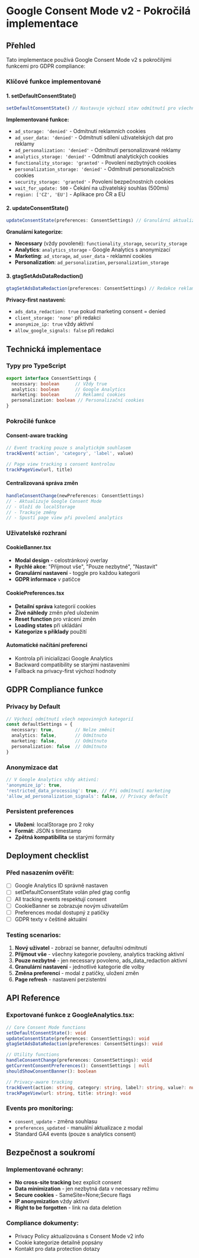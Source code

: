 # Google Consent Mode v2 - Pokročilá implementace

## Přehled
Tato implementace používá Google Consent Mode v2 s pokročilými funkcemi pro GDPR compliance:

### Klíčové funkce implementované

#### 1. setDefaultConsentState()
```typescript
setDefaultConsentState() // Nastavuje výchozí stav odmítnutí pro všechny kategorie
```

**Implementované funkce:**
- `ad_storage: 'denied'` - Odmítnutí reklamních cookies
- `ad_user_data: 'denied'` - Odmítnutí sdílení uživatelských dat pro reklamy  
- `ad_personalization: 'denied'` - Odmítnutí personalizované reklamy
- `analytics_storage: 'denied'` - Odmítnutí analytických cookies
- `functionality_storage: 'granted'` - Povolení nezbytných cookies
- `personalization_storage: 'denied'` - Odmítnutí personalizačních cookies
- `security_storage: 'granted'` - Povolení bezpečnostních cookies
- `wait_for_update: 500` - Čekání na uživatelský souhlas (500ms)
- `region: ['CZ', 'EU']` - Aplikace pro ČR a EU

#### 2. updateConsentState()
```typescript
updateConsentState(preferences: ConsentSettings) // Granulární aktualizace souhlasu
```

**Granulární kategorize:**
- **Necessary** (vždy povolené): `functionality_storage`, `security_storage`
- **Analytics**: `analytics_storage` - Google Analytics s anonymizací
- **Marketing**: `ad_storage`, `ad_user_data` - reklamní cookies
- **Personalization**: `ad_personalization`, `personalization_storage`

#### 3. gtagSetAdsDataRedaction()
```typescript
gtagSetAdsDataRedaction(preferences: ConsentSettings) // Redakce reklamních dat
```

**Privacy-first nastavení:**
- `ads_data_redaction: true` pokud marketing consent = denied
- `client_storage: 'none'` při redakci
- `anonymize_ip: true` vždy aktivní  
- `allow_google_signals: false` při redakci

## Technická implementace

### Typy pro TypeScript
```typescript
export interface ConsentSettings {
  necessary: boolean      // Vždy true
  analytics: boolean      // Google Analytics
  marketing: boolean      // Reklamní cookies
  personalization: boolean // Personalizační cookies
}
```

### Pokročilé funkce

#### Consent-aware tracking
```typescript
// Event tracking pouze s analytickým souhlasem
trackEvent('action', 'category', 'label', value)

// Page view tracking s consent kontrolou
trackPageView(url, title)
```

#### Centralizovaná správa změn
```typescript
handleConsentChange(newPreferences: ConsentSettings)
// - Aktualizuje Google Consent Mode
// - Uloží do localStorage
// - Trackuje změny
// - Spustí page view při povolení analytics
```

### Uživatelské rozhraní

#### CookieBanner.tsx
- **Modal design** - celostránkový overlay
- **Rychlé akce**: "Přijmout vše", "Pouze nezbytné", "Nastavit"
- **Granulární nastavení** - toggle pro každou kategorii
- **GDPR informace** v patičce

#### CookiePreferences.tsx  
- **Detailní správa** kategorií cookies
- **Živé náhledy** změn před uložením
- **Reset function** pro vrácení změn
- **Loading states** při ukládání
- **Kategorize s příklady** použití

#### Automatické načítání preferencí
- Kontrola při inicializaci Google Analytics
- Backward compatibility se starými nastaveními
- Fallback na privacy-first výchozí hodnoty

## GDPR Compliance funkce

### Privacy by Default
```typescript
// Výchozí odmítnutí všech nepovinných kategorií
const defaultSettings = {
  necessary: true,        // Nelze změnit
  analytics: false,       // Odmítnuto
  marketing: false,       // Odmítnuto  
  personalization: false  // Odmítnuto
}
```

### Anonymizace dat
```typescript
// V Google Analytics vždy aktivní:
'anonymize_ip': true,
'restricted_data_processing': true, // Při odmítnutí marketing
'allow_ad_personalization_signals': false, // Privacy default
```

### Persistent preferences
- **Uložení**: localStorage pro 2 roky
- **Formát**: JSON s timestamp
- **Zpětná kompatibilita** se starými formáty

## Deployment checklist

### Před nasazením ověřit:
- [ ] Google Analytics ID správně nastaven
- [ ] setDefaultConsentState volán před gtag config
- [ ] All tracking events respektují consent
- [ ] CookieBanner se zobrazuje novým uživatelům
- [ ] Preferences modal dostupný z patičky
- [ ] GDPR texty v češtině aktuální

### Testing scenarios:
1. **Nový uživatel** - zobrazí se banner, defaultní odmítnutí
2. **Přijmout vše** - všechny kategorie povoleny, analytics tracking aktivní
3. **Pouze nezbytné** - jen necessary povoleno, ads_data_redaction aktivní
4. **Granulární nastavení** - jednotlivé kategorie dle volby
5. **Změna preferencí** - modal z patičky, uložení změn
6. **Page refresh** - nastavení perzistentní

## API Reference

### Exportované funkce z GoogleAnalytics.tsx:
```typescript
// Core Consent Mode functions
setDefaultConsentState(): void
updateConsentState(preferences: ConsentSettings): void  
gtagSetAdsDataRedaction(preferences: ConsentSettings): void

// Utility functions
handleConsentChange(preferences: ConsentSettings): void
getCurrentConsentPreferences(): ConsentSettings | null
shouldShowConsentBanner(): boolean

// Privacy-aware tracking
trackEvent(action: string, category: string, label?: string, value?: number): void
trackPageView(url: string, title: string): void
```

### Events pro monitoring:
- `consent_update` - změna souhlasu
- `preferences_updated` - manuální aktualizace z modal
- Standard GA4 events (pouze s analytics consent)

## Bezpečnost a soukromí

### Implementované ochrany:
- **No cross-site tracking** bez explicit consent
- **Data minimization** - jen nezbytná data v necessary režimu  
- **Secure cookies** - SameSite=None;Secure flags
- **IP anonymization** vždy aktivní
- **Right to be forgotten** - link na data deletion

### Compliance dokumenty:
- Privacy Policy aktualizována s Consent Mode v2 info
- Cookie kategorize detailně popsány
- Kontakt pro data protection dotazy

